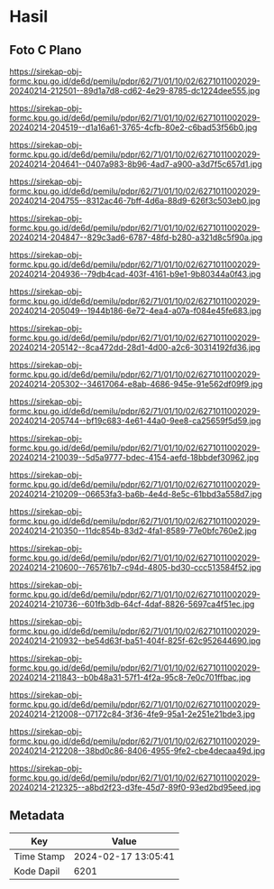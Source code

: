 # Hasil

## Foto C Plano

https://sirekap-obj-formc.kpu.go.id/de6d/pemilu/pdpr/62/71/01/10/02/6271011002029-20240214-212501--89d1a7d8-cd62-4e29-8785-dc1224dee555.jpg

https://sirekap-obj-formc.kpu.go.id/de6d/pemilu/pdpr/62/71/01/10/02/6271011002029-20240214-204519--d1a16a61-3765-4cfb-80e2-c6bad53f56b0.jpg

https://sirekap-obj-formc.kpu.go.id/de6d/pemilu/pdpr/62/71/01/10/02/6271011002029-20240214-204641--0407a983-8b96-4ad7-a900-a3d7f5c657d1.jpg

https://sirekap-obj-formc.kpu.go.id/de6d/pemilu/pdpr/62/71/01/10/02/6271011002029-20240214-204755--8312ac46-7bff-4d6a-88d9-626f3c503eb0.jpg

https://sirekap-obj-formc.kpu.go.id/de6d/pemilu/pdpr/62/71/01/10/02/6271011002029-20240214-204847--829c3ad6-6787-48fd-b280-a321d8c5f90a.jpg

https://sirekap-obj-formc.kpu.go.id/de6d/pemilu/pdpr/62/71/01/10/02/6271011002029-20240214-204936--79db4cad-403f-4161-b9e1-9b80344a0f43.jpg

https://sirekap-obj-formc.kpu.go.id/de6d/pemilu/pdpr/62/71/01/10/02/6271011002029-20240214-205049--1944b186-6e72-4ea4-a07a-f084e45fe683.jpg

https://sirekap-obj-formc.kpu.go.id/de6d/pemilu/pdpr/62/71/01/10/02/6271011002029-20240214-205142--8ca472dd-28d1-4d00-a2c6-30314192fd36.jpg

https://sirekap-obj-formc.kpu.go.id/de6d/pemilu/pdpr/62/71/01/10/02/6271011002029-20240214-205302--34617064-e8ab-4686-945e-91e562df09f9.jpg

https://sirekap-obj-formc.kpu.go.id/de6d/pemilu/pdpr/62/71/01/10/02/6271011002029-20240214-205744--bf19c683-4e61-44a0-9ee8-ca25659f5d59.jpg

https://sirekap-obj-formc.kpu.go.id/de6d/pemilu/pdpr/62/71/01/10/02/6271011002029-20240214-210039--5d5a9777-bdec-4154-aefd-18bbdef30962.jpg

https://sirekap-obj-formc.kpu.go.id/de6d/pemilu/pdpr/62/71/01/10/02/6271011002029-20240214-210209--06653fa3-ba6b-4e4d-8e5c-61bbd3a558d7.jpg

https://sirekap-obj-formc.kpu.go.id/de6d/pemilu/pdpr/62/71/01/10/02/6271011002029-20240214-210350--11dc854b-83d2-4fa1-8589-77e0bfc760e2.jpg

https://sirekap-obj-formc.kpu.go.id/de6d/pemilu/pdpr/62/71/01/10/02/6271011002029-20240214-210600--765761b7-c94d-4805-bd30-ccc513584f52.jpg

https://sirekap-obj-formc.kpu.go.id/de6d/pemilu/pdpr/62/71/01/10/02/6271011002029-20240214-210736--601fb3db-64cf-4daf-8826-5697ca4f51ec.jpg

https://sirekap-obj-formc.kpu.go.id/de6d/pemilu/pdpr/62/71/01/10/02/6271011002029-20240214-210932--be54d63f-ba51-404f-825f-62c952644690.jpg

https://sirekap-obj-formc.kpu.go.id/de6d/pemilu/pdpr/62/71/01/10/02/6271011002029-20240214-211843--b0b48a31-57f1-4f2a-95c8-7e0c701ffbac.jpg

https://sirekap-obj-formc.kpu.go.id/de6d/pemilu/pdpr/62/71/01/10/02/6271011002029-20240214-212008--07172c84-3f36-4fe9-95a1-2e251e21bde3.jpg

https://sirekap-obj-formc.kpu.go.id/de6d/pemilu/pdpr/62/71/01/10/02/6271011002029-20240214-212208--38bd0c86-8406-4955-9fe2-cbe4decaa49d.jpg

https://sirekap-obj-formc.kpu.go.id/de6d/pemilu/pdpr/62/71/01/10/02/6271011002029-20240214-212325--a8bd2f23-d3fe-45d7-89f0-93ed2bd95eed.jpg


## Metadata

| Key        | Value               |
| ---------- | ------------------- |
| Time Stamp | 2024-02-17 13:05:41 |
| Kode Dapil | 6201                |



